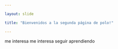 ```yaml
---

layout: slide

title: "Bienvenidos a la segunda página de polo!"

---
```


me interesa me interesa seguir aprendiendo
